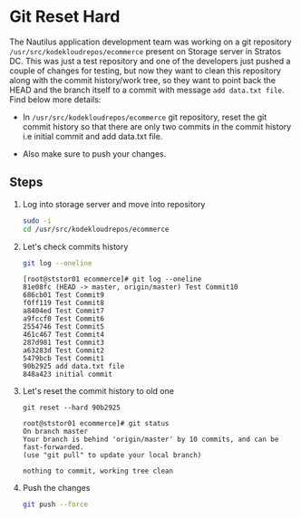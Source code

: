 # Git Reset Hard

The Nautilus application development team was working on a git repository `/usr/src/kodekloudrepos/ecommerce` present on Storage server in Stratos DC. This was just a test repository and one of the developers just pushed a couple of changes for testing, but now they want to clean this repository along with the commit history/work tree, so they want to point back the HEAD and the branch itself to a commit with message `add data.txt file`. Find below more details:

- In `/usr/src/kodekloudrepos/ecommerce` git repository, reset the git commit history so that there are only two commits in the commit history i.e initial commit and add data.txt file.

- Also make sure to push your changes.

## Steps

1. Log into storage server and move into repository

    ```sh
    sudo -i
    cd /usr/src/kodekloudrepos/ecommerce
    ```

2. Let's check commits history

    ```sh
    git log --oneline
    ```

    ```shell
    [root@ststor01 ecommerce]# git log --oneline
    81e08fc (HEAD -> master, origin/master) Test Commit10
    686cb01 Test Commit9
    f0ff119 Test Commit8
    a8404ed Test Commit7
    a9fccf0 Test Commit6
    2554746 Test Commit5
    461c467 Test Commit4
    287d981 Test Commit3
    a63283d Test Commit2
    5479bcb Test Commit1
    90b2925 add data.txt file
    848a423 initial commit
    ```

3. Let's reset the commit history to old one

    ```ssh
    git reset --hard 90b2925
    ```

    ```shell
    root@ststor01 ecommerce]# git status
    On branch master
    Your branch is behind 'origin/master' by 10 commits, and can be fast-forwarded.
    (use "git pull" to update your local branch)

    nothing to commit, working tree clean
    ```

4. Push the changes

    ```sh
    git push --force
    ```
